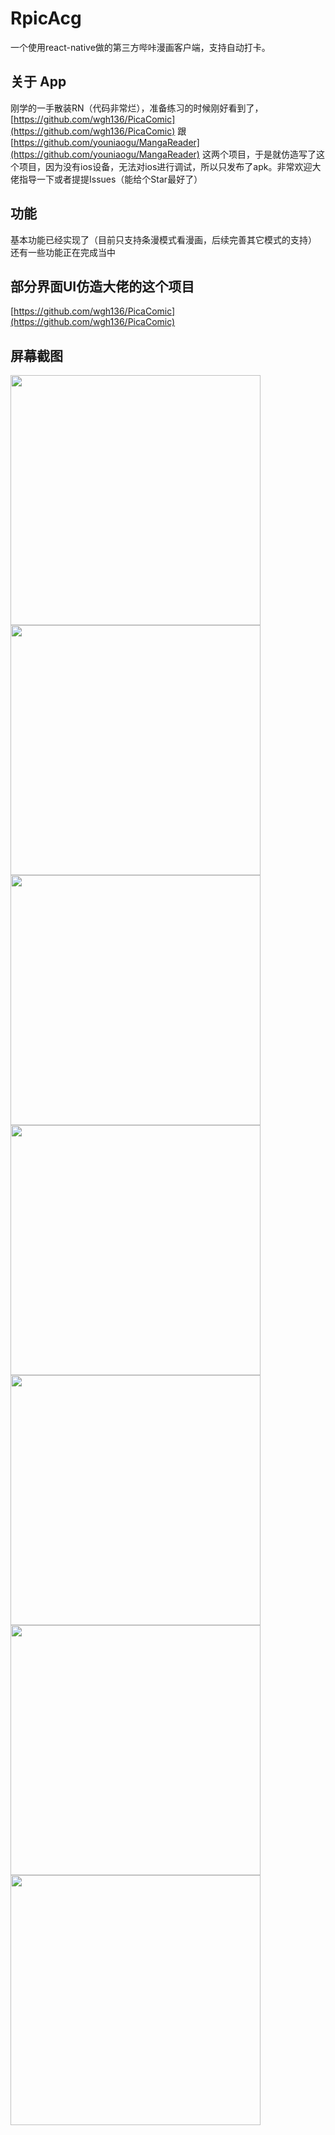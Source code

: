 # RpicAcg
一个使用react-native做的第三方哔咔漫画客户端，支持自动打卡。

## 关于 App
刚学的一手散装RN（代码非常烂），准备练习的时候刚好看到了，[https://github.com/wgh136/PicaComic](https://github.com/wgh136/PicaComic) 跟 [https://github.com/youniaogu/MangaReader](https://github.com/youniaogu/MangaReader) 这两个项目，于是就仿造写了这个项目，因为没有ios设备，无法对ios进行调试，所以只发布了apk。非常欢迎大佬指导一下或者提提Issues（能给个Star最好了）

## 功能
基本功能已经实现了（目前只支持条漫模式看漫画，后续完善其它模式的支持）
还有一些功能正在完成当中

## 部分界面UI仿造大佬的这个项目
[https://github.com/wgh136/PicaComic](https://github.com/wgh136/PicaComic)

## 屏幕截图
<img src="screenshots/1.png" style="width: 400px"><img src="screenshots/2.png" style="width: 400px"><img src="screenshots/3.png" style="width: 400px"><img src="screenshots/4.png" style="width: 400px"><img src="screenshots/5.png" style="width: 400px"><img src="screenshots/6.png" style="width: 400px"><img src="screenshots/7.png" style="width: 400px">
